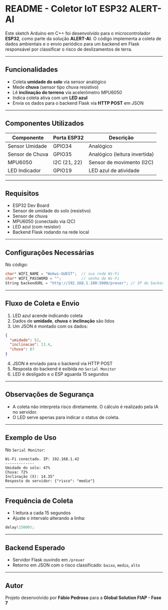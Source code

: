 # README - Coletor IoT ESP32 ALERT-AI

Este sketch Arduino em C++ foi desenvolvido para o microcontrolador **ESP32**, como parte da solução **ALERT-AI**. O código implementa a coleta de dados ambientais e o envio periódico para um backend em Flask responsável por classificar o risco de deslizamentos de terra.

---

## Funcionalidades

* Coleta **umidade do solo** via sensor analógico
* Mede **chuva** (sensor tipo chuva resistivo)
* Lê **inclinação do terreno** via acelerômetro MPU6050
* Indica coleta ativa com um **LED azul**
* Envia os dados para o backend Flask via **HTTP POST** em JSON

---

##  Componentes Utilizados

| Componente      | Porta ESP32  | Descrição                     |
| --------------- | ------------ | ----------------------------- |
| Sensor Umidade  | GPIO34       | Analógico                     |
| Sensor de Chuva | GPIO35       | Analógico (leitura invertida) |
| MPU6050         | I2C (21, 22) | Sensor de movimento (I2C)     |
| LED Indicador   | GPIO19       | LED azul de atividade         |

---

## Requisitos

* ESP32 Dev Board
* Sensor de umidade do solo (resistivo)
* Sensor de chuva
* MPU6050 (conectado via I2C)
* LED azul (com resistor)
* Backend Flask rodando na rede local

---

## Configurações Necessárias

No código:

```cpp
char* WIFI_NAME = "Wokwi-GUEST";  // sua rede Wi-Fi
char* WIFI_PASSWORD = "";         // senha do Wi-Fi
String backendURL = "http://192.168.1.100:5000/prever"; // IP do backend
```

---

## Fluxo de Coleta e Envio

1. LED azul acende indicando coleta
2. Dados de **umidade**, **chuva** e **inclinação** são lidos
3. Um JSON é montado com os dados:

```json
{
  "umidade": 52,
  "inclinacao": 13.4,
  "chuva": 87
}
```

4. JSON é enviado para o backend via HTTP POST
5. Resposta do backend é exibida no `Serial Monitor`
6. LED é desligado e o ESP aguarda 15 segundos

---

## Observações de Segurança

* A coleta não interpreta risco diretamente. O cálculo é realizado pela IA no servidor.
* O LED serve apenas para indicar o status de coleta.

---

## Exemplo de Uso

No `Serial Monitor`:

```
Wi-Fi conectado. IP: 192.168.1.42
-------------
Umidade do solo: 47%
Chuva: 72%
Inclinação (X): 14.35°
Resposta do servidor: {"risco": "medio"}
```

---

## Frequência de Coleta

* 1 leitura a cada 15 segundos
* Ajuste o intervalo alterando a linha:

```cpp
delay(15000);
```

---

## Backend Esperado

* Servidor Flask ouvindo em `/prever`
* Retorno em JSON com o risco classificado: `baixo`, `medio`, `alto`

---

## Autor

Projeto desenvolvido por **Fábio Pedroso** para a **Global Solution FIAP - Fase 7**

